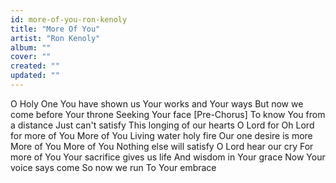 ```yaml
---
id: more-of-you-ron-kenoly
title: "More Of You"
artist: "Ron Kenoly"
album: ""
cover: ""
created: ""
updated: ""
---
```


O Holy One
You have shown us
Your works and Your ways
But now we come before Your throne
Seeking Your face
[Pre-Chorus]
To know You from a distance
Just can't satisfy
This longing of our hearts
O Lord for
Oh Lord for more of You
More of You
Living water holy fire
Our one desire is more
More of You
More of You
Nothing else will satisfy
O Lord hear our cry
For more of You
Your sacrifice gives us life
And wisdom in Your grace
Now Your voice says come
So now we run
To Your embrace